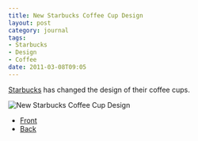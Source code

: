 ```yaml
---
title: New Starbucks Coffee Cup Design
layout: post
category: journal
tags:
- Starbucks
- Design
- Coffee
date: 2011-03-08T09:05
---
```


[Starbucks](http://starbucks.com/) has changed the design of their coffee cups.

<div class="inline illustration">
	<img src="http://mylesbraithwaite.com/media/uploads/posts/2011-03-08-new-starbucks-coffee-cup-design/new-stackbucks-cup-design.jpg" alt="New Starbucks Coffee Cup Design">
</div>

* [Front](http://mylesbraithwaite.com/media/uploads/posts/2011-03-08-new-starbucks-coffee-cup-design/new-stackbucks-cup-design-front.jpg)
* [Back](http://mylesbraithwaite.com/media/uploads/posts/2011-03-08-new-starbucks-coffee-cup-design/new-stackbucks-cup-design-back.jpg)
